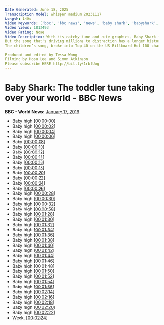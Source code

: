 ```yaml
---
Date Generated: June 18, 2025
Transcription Model: whisper medium 20231117
Length: 149s
Video Keywords: ['bbc', 'bbc news', 'news', 'baby shark', 'babyshark', 'baby nursery', 'baby shark song', 'baby shark original', 'baby shark creator', 'baby song', 'children song', 'song']
Video Views: 1813493
Video Rating: None
Video Description: With its catchy tune and cute graphics, Baby Shark is no ordinary children’s song, and its producers have big plans.
But the song that's driving millions to distraction has a longer history than you might think.
The children’s song, broke into Top 40 on the US Billboard Hot 100 chart.

Produced and edited by Tessa Wong
Filming by Hosu Lee and Simon Atkinson
Please subscribe HERE http://bit.ly/1rbfUog
---
```


# Baby Shark: The toddler tune taking over your world - BBC News
**BBC - World News:** [January 17, 2019](https://www.youtube.com/watch?v=FuTWuyWDNRM)
*  Baby high [[00:00:00](https://www.youtube.com/watch?v=FuTWuyWDNRM&t=0.0s)]
*  Baby high [[00:00:02](https://www.youtube.com/watch?v=FuTWuyWDNRM&t=2.0s)]
*  Baby high [[00:00:04](https://www.youtube.com/watch?v=FuTWuyWDNRM&t=4.0s)]
*  Baby high [[00:00:06](https://www.youtube.com/watch?v=FuTWuyWDNRM&t=6.0s)]
*  Baby [[00:00:08](https://www.youtube.com/watch?v=FuTWuyWDNRM&t=8.0s)]
*  Baby [[00:00:10](https://www.youtube.com/watch?v=FuTWuyWDNRM&t=10.0s)]
*  Baby [[00:00:12](https://www.youtube.com/watch?v=FuTWuyWDNRM&t=12.0s)]
*  Baby [[00:00:14](https://www.youtube.com/watch?v=FuTWuyWDNRM&t=14.0s)]
*  Baby [[00:00:16](https://www.youtube.com/watch?v=FuTWuyWDNRM&t=16.0s)]
*  Baby [[00:00:18](https://www.youtube.com/watch?v=FuTWuyWDNRM&t=18.0s)]
*  Baby [[00:00:20](https://www.youtube.com/watch?v=FuTWuyWDNRM&t=20.0s)]
*  Baby [[00:00:22](https://www.youtube.com/watch?v=FuTWuyWDNRM&t=22.0s)]
*  Baby [[00:00:24](https://www.youtube.com/watch?v=FuTWuyWDNRM&t=24.0s)]
*  Baby [[00:00:26](https://www.youtube.com/watch?v=FuTWuyWDNRM&t=26.0s)]
*  Baby high [[00:00:28](https://www.youtube.com/watch?v=FuTWuyWDNRM&t=28.0s)]
*  Baby high [[00:00:30](https://www.youtube.com/watch?v=FuTWuyWDNRM&t=30.0s)]
*  Baby high [[00:00:32](https://www.youtube.com/watch?v=FuTWuyWDNRM&t=32.0s)]
*  Baby high [[00:00:58](https://www.youtube.com/watch?v=FuTWuyWDNRM&t=58.0s)]
*  Baby high [[00:01:28](https://www.youtube.com/watch?v=FuTWuyWDNRM&t=88.0s)]
*  Baby high [[00:01:30](https://www.youtube.com/watch?v=FuTWuyWDNRM&t=90.0s)]
*  Baby high [[00:01:32](https://www.youtube.com/watch?v=FuTWuyWDNRM&t=92.0s)]
*  Baby high [[00:01:34](https://www.youtube.com/watch?v=FuTWuyWDNRM&t=94.0s)]
*  Baby high [[00:01:36](https://www.youtube.com/watch?v=FuTWuyWDNRM&t=96.0s)]
*  Baby high [[00:01:38](https://www.youtube.com/watch?v=FuTWuyWDNRM&t=98.0s)]
*  Baby high [[00:01:40](https://www.youtube.com/watch?v=FuTWuyWDNRM&t=100.0s)]
*  Baby high [[00:01:42](https://www.youtube.com/watch?v=FuTWuyWDNRM&t=102.0s)]
*  Baby high [[00:01:44](https://www.youtube.com/watch?v=FuTWuyWDNRM&t=104.0s)]
*  Baby high [[00:01:46](https://www.youtube.com/watch?v=FuTWuyWDNRM&t=106.0s)]
*  Baby high [[00:01:48](https://www.youtube.com/watch?v=FuTWuyWDNRM&t=108.0s)]
*  Baby high [[00:01:50](https://www.youtube.com/watch?v=FuTWuyWDNRM&t=110.0s)]
*  Baby high [[00:01:52](https://www.youtube.com/watch?v=FuTWuyWDNRM&t=112.0s)]
*  Baby high [[00:01:54](https://www.youtube.com/watch?v=FuTWuyWDNRM&t=114.0s)]
*  Baby high [[00:01:56](https://www.youtube.com/watch?v=FuTWuyWDNRM&t=116.0s)]
*  Baby high [[00:02:14](https://www.youtube.com/watch?v=FuTWuyWDNRM&t=134.0s)]
*  Baby high [[00:02:16](https://www.youtube.com/watch?v=FuTWuyWDNRM&t=136.0s)]
*  Baby high [[00:02:18](https://www.youtube.com/watch?v=FuTWuyWDNRM&t=138.0s)]
*  Baby high [[00:02:20](https://www.youtube.com/watch?v=FuTWuyWDNRM&t=140.0s)]
*  Baby high [[00:02:22](https://www.youtube.com/watch?v=FuTWuyWDNRM&t=142.0s)]
*  Week. [[00:02:24](https://www.youtube.com/watch?v=FuTWuyWDNRM&t=144.0s)]
